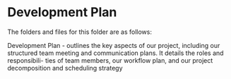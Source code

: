# Development Plan

The folders and files for this folder are as follows:

Development Plan -  outlines the key aspects of our project, including our structured
team meeting and communication plans. It details the roles and responsibili-
ties of team members, our workflow plan, and our project decomposition and
scheduling strategy
